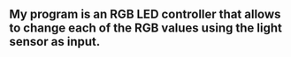 ## My program is an RGB LED controller that allows to change each of the RGB values using the light sensor as input.
<blockquote class="imgur-embed-pub" lang="en" data-id="a/Kvn1Lj3" data-context="false" ><a href="//imgur.com/a/Kvn1Lj3"></a></blockquote><script async src="//s.imgur.com/min/embed.js" charset="utf-8"></script>

